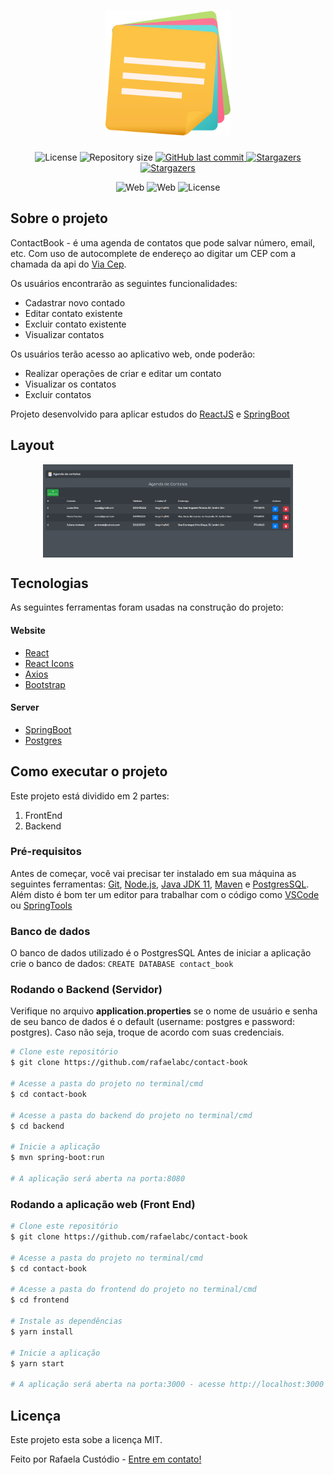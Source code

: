 <h1 align="center">
    <img alt="contact-book" title="#contact-book" src="./assets/notas.png" width="200px" />
</h1>

<p align="center">
 <img alt="License" src="https://img.shields.io/badge/license-MIT-orange">
  <img alt="Repository size" src="https://img.shields.io/github/repo-size/rafaelabc/contact-book">


  <a href="https://github.com/tgmarinho/nlw1/commits/master">
    <img alt="GitHub last commit" src="https://img.shields.io/github/last-commit/rafaelabc/contact-book">
  </a>


   <a href="https://github.com/tgmarinho/nlw1/stargazers">
    <img alt="Stargazers" src="https://img.shields.io/github/forks/rafaelabc/contact-book?style=social">
  </a>
   <a href="https://github.com/tgmarinho/nlw1/stargazers">
    <img alt="Stargazers" src="https://img.shields.io/github/stars/rafaelabc/contact-book?style=social">
  </a>
</p>
<p align="center">

  <img alt="Web" src="https://img.shields.io/badge/web-react-9cf">
<img alt="Web" src="https://img.shields.io/badge/server-spring-green">

  <img alt="License" src="https://img.shields.io/badge/npm-6.14.11-red">

</p>


## Sobre o projeto

ContactBook - é uma agenda de contatos que pode salvar número, email, etc.
Com uso de autocomplete de endereço ao digitar um CEP com a chamada da api do
[Via Cep][viacep].

Os usuários encontrarão as seguintes funcionalidades:
- Cadastrar novo contado
- Editar contato existente
- Excluir contato existente
- Visualizar contatos

Os usuários terão acesso ao aplicativo web, onde poderão:
- Realizar operações de criar e editar um contato
- Visualizar os contatos
- Excluir contatos

Projeto desenvolvido para aplicar estudos do [ReactJS][reactjs] e [SpringBoot][spring]

## Layout

<p align="center" style="display: flex; align-items: flex-start; justify-content: center;">


  <img alt="contact-book" title="#contact-book" src="./assets/screenshot.png" width="400px">
</p>

## Tecnologias

As seguintes ferramentas foram usadas na construção do projeto:

#### **Website**

- [React][reactjs]
- [React Icons][react-icons]
- [Axios][axios]
- [Bootstrap][bootstrap]

#### **Server**

  - [SpringBoot][spring]
  - [Postgres][postgres]

## Como executar o projeto

Este projeto está dividido em 2 partes:
1. FrontEnd
2. Backend

### Pré-requisitos

Antes de começar, você vai precisar ter instalado em sua máquina as seguintes ferramentas:
[Git](https://git-scm.com), [Node.js][nodejs], [Java JDK 11][java-11], [Maven][maven] e [PostgresSQL][postgres].
Além disto é bom ter um editor para trabalhar com o código como [VSCode][vscode] ou [SpringTools][springtools]

### Banco de dados

O banco de dados utilizado é o PostgresSQL
Antes de iniciar a aplicação crie o banco de dados: `CREATE DATABASE contact_book`

### Rodando o Backend (Servidor)
Verifique no arquivo **application.properties** se o nome de usuário e senha
de seu banco de dados é o default (username: postgres e password: postgres). Caso não seja, troque de acordo com suas credenciais.

```bash
# Clone este repositório
$ git clone https://github.com/rafaelabc/contact-book

# Acesse a pasta do projeto no terminal/cmd
$ cd contact-book

# Acesse a pasta do backend do projeto no terminal/cmd
$ cd backend

# Inicie a aplicação
$ mvn spring-boot:run

# A aplicação será aberta na porta:8080
```

### Rodando a aplicação web (Front End)

```bash
# Clone este repositório
$ git clone https://github.com/rafaelabc/contact-book

# Acesse a pasta do projeto no terminal/cmd
$ cd contact-book

# Acesse a pasta do frontend do projeto no terminal/cmd
$ cd frontend

# Instale as dependências
$ yarn install

# Inicie a aplicação
$ yarn start

# A aplicação será aberta na porta:3000 - acesse http://localhost:3000
```

## Licença

Este projeto esta sobe a licença MIT.

Feito por Rafaela Custódio - [Entre em contato!](https://www.linkedin.com/in/rafaela-custodio/)

[axios]: https://github.com/axios/axios
[bootstrap]: https://getbootstrap.com/
[react-icons]: https://react-icons.github.io/react-icons/
[spring]: https://spring.io/projects/spring-boot
[viacep]: [https://viacep.com.br]
[reactjs]: https://reactjs.org
[yarn]: https://yarnpkg.com/
[vscode]: https://code.visualstudio.com/
[vceditconfig]: https://marketplace.visualstudio.com/items?itemName=EditorConfig.EditorConfig
[license]: https://opensource.org/licenses/MIT
[prettier]: https://marketplace.visualstudio.com/items?itemName=esbenp.prettier-vscode
[postgres]: https://www.postgresql.org/
[maven]: https://maven.apache.org/download.cgi
[java-11]: https://openjdk.java.net/projects/jdk/11/
[nodejs]: https://nodejs.org/en/
[springtools]: https://spring.io/tools
